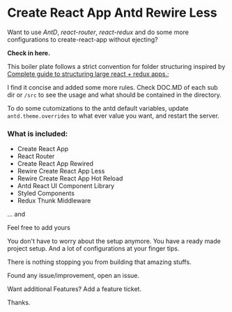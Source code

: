 # Create React App Antd Rewire Less

Want to use _AntD_, _react-router_, _react-redux_ and do some more configurations to
create-react-app without ejecting?

**Check in here.**

This boiler plate follows a strict convention for folder structuring inspired by
[Complete guide to structuring large react + redux apps.](https://medium.com/@dominik.t/complete-guide-to-structuring-large-react-redux-apps-bc91e2136d4c);

I find it concise and added some more rules. Check DOC.MD of each sub dir or `/src` to see the usage and what should be contained in the directory.

To do some cutomizations to the antd default variables, update `antd.theme.overrides` to what ever value you want, and restart the server.

### What is included:

- Create React App
- React Router
- Create React App Rewired
- Rewire Create React App Less
- Rewire Create React App Hot Reload
- Antd React UI Component Library
- Styled Components
- Redux Thunk Middleware

... and

Feel free to add yours

You don't have to worry about the setup anymore.
You have a ready made project setup.
And a lot of configurations at your finger tips.

There is nothing stopping you from building that amazing stuffs.

Found any issue/improvement, open an issue.

Want additional Features? Add a feature ticket.

Thanks.